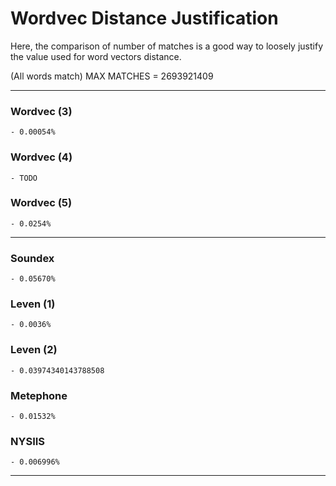 # Wordvec Distance Justification

Here, the comparison of number of matches is a good way to loosely justify the value used for word vectors distance.

(All words match)
MAX MATCHES = 2693921409

----------------------------------------------------

### Wordvec (3)
	
	- 0.00054%

### Wordvec (4)

	- TODO

### Wordvec (5)

	- 0.0254%

----------------------------------------------------

### Soundex

	- 0.05670%

### Leven (1)
		
	- 0.0036%

### Leven (2)

	- 0.03974340143788508

### Metephone

	- 0.01532%

### NYSIIS

	- 0.006996%

----------------------------------------------------
